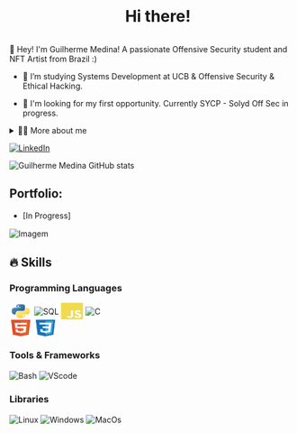 <!--título-->
<div id="user-content-toc">
  <ul align="center">
    <summary><h1 style="display: inline-block">Hi there!</h1></summary>
</div>

<!-- Presentation -->
<p>
  👋 Hey! I'm Guilherme Medina! A passionate Offensive Security student and NFT Artist from Brazil :)

  - 🌱 I’m studying Systems Development at UCB & Offensive Security & Ethical Hacking.

  - 🔭 I'm looking for my first opportunity. Currently SYCP - Solyd Off Sec in progress.
</p>

<!-- Dropdown -->
<details>
  <summary>👨‍💻 More about me</summary>

  - 💬 Graduating in Systems Analysis and Development - UCB, currently in a career transition, specializing in Offensive Security & RED Team. With over 5 years of experience as an NFT Artist, with Works of Art exhibited at renowned events and exhibitions, such as PRIMER Music Festival 2023, held in Athens - Greece.

  - ⚡ As I'm self-taught, I am always looking for new horizons and challenges. Combining technology with the universe of collectible Digital Arts on BlockChain. I have vast knowledge in Operating Systems, Hardware & Software and other subjects related to the Technological environment.
</details>

<!-- Links -->
[![LinkedIn](https://img.shields.io/badge/LinkedIn-0077B5?style=for-the-badge&logo=linkedin&logoColor=white)](https://www.linkedin.com/in/gui-medina/)

<!-- GithubStats -->
![Guilherme Medina GitHub stats](https://github-readme-stats.vercel.app/api?username=guimedina&show_icons=true&theme=gotham)

<!-- Portfolio -->
## Portfolio:
- [In Progress]

<!-- GIF -->
<p align="left">
  <img align="center" src="https://github.com/guimedina/guimedina/assets/156612529/5466060e-8e4b-49a2-aaaf-85eb6244d75f" alt="Imagem">
</p>

## 🔥 Skills
<!-- Skills: Programming Languages -->
  <div style="flex-basis: 48%;">
    <h3>Programming Languages</h3>
    <img align="center" alt="Python" height="30" width="40" src="https://raw.githubusercontent.com/devicons/devicon/master/icons/python/python-original.svg">
    <img align="center" alt="SQL" height="30" width="40" src="https://cdn.jsdelivr.net/gh/devicons/devicon@latest/icons/azuresqldatabase/azuresqldatabase-original.svg">
    <img align="center" alt="Js" height="30" width="40" src="https://raw.githubusercontent.com/devicons/devicon/master/icons/javascript/javascript-plain.svg">
    <img align="center" alt="C" height="30" width="40" src="https://cdn.jsdelivr.net/gh/devicons/devicon/icons/c/c-original.svg">
  </div>
    <img align="center" alt="HTML" height="30" width="40" src="https://raw.githubusercontent.com/devicons/devicon/master/icons/html5/html5-original.svg">
    <img align="center" alt="CSS" height="30" width="40" src="https://raw.githubusercontent.com/devicons/devicon/master/icons/css3/css3-original.svg">
  
  <!-- Skills: Tools & Frameworks -->
  <div style="flex-basis: 48%;">
    <h3>Tools & Frameworks</h3>
    <img align="center" alt="Bash" height="30" width="40" src="https://cdn.jsdelivr.net/gh/devicons/devicon@latest/icons/bash/bash-original.svg">
    <img align="center" alt="VScode" height="30" width="40" src="https://cdn.jsdelivr.net/gh/devicons/devicon/icons/vscode/vscode-original.svg">
 
  <!-- Skills: OS -->
  <div style="flex-basis: 48%;">
    <h3>Libraries</h3>
    <img align="center" alt="Linux" height="30" width="40" src="https://cdn.jsdelivr.net/gh/devicons/devicon@latest/icons/linux/linux-original.svg">
    <img align="center" alt="Windows" height="30" width="40" src="https://cdn.jsdelivr.net/gh/devicons/devicon@latest/icons/windows8/windows8-original.svg">
    <img align="center" alt="MacOs" height="30" width="40" src="https://cdn.jsdelivr.net/gh/devicons/devicon@latest/icons/apple/apple-original.svg">
    

